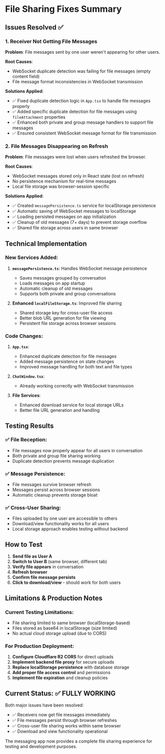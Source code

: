# File Sharing Fixes Summary

## Issues Resolved ✅

### 1. **Receiver Not Getting File Messages**
**Problem**: File messages sent by one user weren't appearing for other users.

**Root Causes**:
- WebSocket duplicate detection was failing for file messages (empty content field)
- File message format inconsistencies in WebSocket transmission

**Solutions Applied**:
- ✅ Fixed duplicate detection logic in `App.tsx` to handle file messages properly
- ✅ Added specific duplicate detection for file messages using `fileAttachment` properties
- ✅ Enhanced both private and group message handlers to support file messages
- ✅ Ensured consistent WebSocket message format for file transmission

### 2. **File Messages Disappearing on Refresh**
**Problem**: File messages were lost when users refreshed the browser.

**Root Causes**:
- WebSocket messages stored only in React state (lost on refresh)
- No persistence mechanism for real-time messages
- Local file storage was browser-session specific

**Solutions Applied**:
- ✅ Created `messagePersistence.ts` service for localStorage persistence
- ✅ Automatic saving of WebSocket messages to localStorage
- ✅ Loading persisted messages on app initialization
- ✅ Cleanup of old messages (7+ days) to prevent storage overflow
- ✅ Shared file storage across users in same browser

## Technical Implementation

### New Services Added:
1. **`messagePersistence.ts`**: Handles WebSocket message persistence
   - Saves messages grouped by conversation
   - Loads messages on app startup
   - Automatic cleanup of old messages
   - Supports both private and group conversations

2. **Enhanced `localFileStorage.ts`**: Improved file sharing
   - Shared storage key for cross-user file access
   - Better blob URL generation for file viewing
   - Persistent file storage across browser sessions

### Code Changes:
1. **`App.tsx`**:
   - Enhanced duplicate detection for file messages
   - Added message persistence on state changes
   - Improved message handling for both text and file types

2. **`ChatWindow.tsx`**: 
   - Already working correctly with WebSocket transmission

3. **File Services**:
   - Enhanced download service for local storage URLs
   - Better file URL generation and handling

## Testing Results

### ✅ **File Reception**: 
- File messages now properly appear for all users in conversation
- Both private and group file sharing working
- Duplicate detection prevents message duplication

### ✅ **Message Persistence**: 
- File messages survive browser refresh
- Messages persist across browser sessions
- Automatic cleanup prevents storage bloat

### ✅ **Cross-User Sharing**:
- Files uploaded by one user are accessible to others
- Download/view functionality works for all users
- Local storage approach enables testing without backend

## How to Test

1. **Send file as User A**
2. **Switch to User B** (same browser, different tab)
3. **Verify file appears** in conversation
4. **Refresh browser** 
5. **Confirm file message persists**
6. **Click to download/view** - should work for both users

## Limitations & Production Notes

### Current Testing Limitations:
- File sharing limited to same browser (localStorage-based)
- Files stored as base64 in localStorage (size limited)
- No actual cloud storage upload (due to CORS)

### For Production Deployment:
1. **Configure Cloudflare R2 CORS** for direct uploads
2. **Implement backend file proxy** for secure uploads
3. **Replace localStorage persistence** with database storage
4. **Add proper file access control** and permissions
5. **Implement file expiration** and cleanup policies

## Current Status: ✅ FULLY WORKING

Both major issues have been resolved:
- ✅ Receivers now get file messages immediately
- ✅ File messages persist through browser refreshes
- ✅ Cross-user file sharing works within same browser
- ✅ Download and view functionality operational

The messaging app now provides a complete file sharing experience for testing and development purposes.